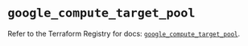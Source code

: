 # `google_compute_target_pool`

Refer to the Terraform Registry for docs: [`google_compute_target_pool`](https://registry.terraform.io/providers/hashicorp/google/5.40.0/docs/resources/compute_target_pool).
